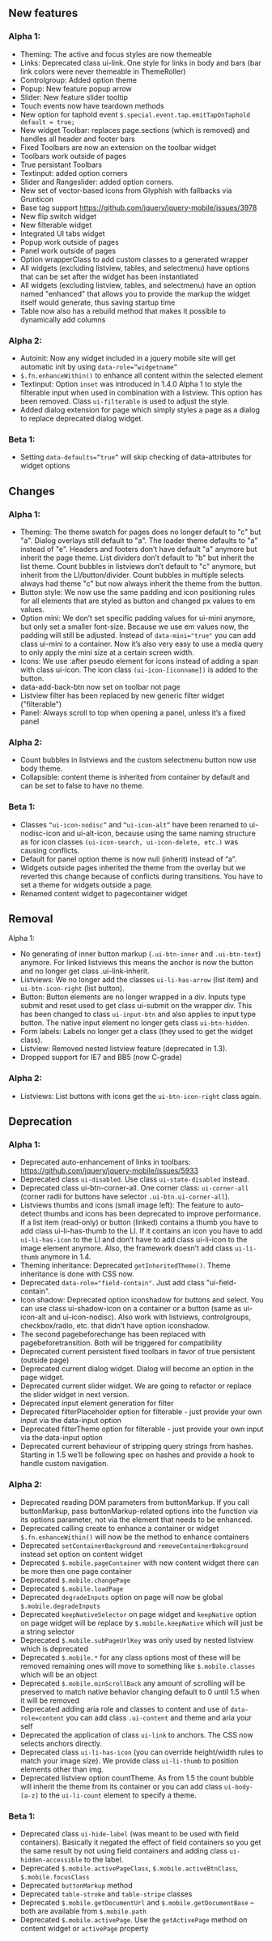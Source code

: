 <script>{
    "title": "jQuery Mobile 1.4.0 Changelog",
     "pageTemplate": "page-contentfull.php"
}</script>

## New features

### Alpha 1:
* Theming: The active and focus styles are now themeable
* Links: Deprecated class ui-link. One style for links in body and bars (bar link colors were never themeable in ThemeRoller)
* Controlgroup: Added option theme
* Popup: New feature popup arrow
* Slider: New feature slider tooltip
* Touch events now have teardown methods
* New option for taphold event ```$.special.event.tap.emitTapOnTaphold default = true;```
* New widget Toolbar: replaces page.sections (which is removed) and handles all header and footer bars
* Fixed Toolbars are now an extension on the toolbar widget
* Toolbars work outside of pages
* True persistant Toolbars
* Textinput: added option corners
* Slider and Rangeslider: added option corners.
* New set of vector-based icons from Glyphish with fallbacks via Grunticon
* Base tag support https://github.com/jquery/jquery-mobile/issues/3978
* New flip switch widget
* New filterable widget
* Integrated UI tabs widget
* Popup work outside of pages
* Panel work outside of pages
* Option wrapperClass to add custom classes to a generated wrapper
* All widgets (excluding listview, tables, and selectmenu) have options that can be set after the widget has been instantiated
* All widgets (excluding listview, tables, and selectmenu) have an option named "enhanced" that allows you to provide the markup the widget itself would generate, thus saving startup time
* Table now also has a rebuild method that makes it possible to dynamically add columns

### Alpha 2:
* Autoinit: Now any widget included in a jquery mobile site will get automatic init by using ```data-role=”widgetname”```
* ```$.fn.enhanceWithin()``` to enhance all content within the selected element
* Textinput: Option ```inset``` was introduced in 1.4.0 Alpha 1 to style the filterable input when used in combination with a listview. This option has been removed. Class ```ui-filterable``` is used to adjust the style.
* Added dialog extension for page which simply styles a page as a dialog to replace deprecated dialog widget.

### Beta 1:
* Setting ```data-defaults=”true”``` will skip checking of data-attributes for widget options

## Changes

### Alpha 1:
* Theming: The theme swatch for pages does no longer default to "c" but "a". Dialog overlays still default to "a". The loader theme defaults to "a" instead of "e". Headers and footers don’t have default "a" anymore but inherit the page theme. List dividers don’t default to "b" but inherit the list theme. Count bubbles in listviews don’t default to "c" anymore, but inherit from the LI/button/divider. Count bubbles in multiple selects always had theme "c" but now always inherit the theme from the button.
* Button style: We now use the same padding and icon positioning rules for all elements that are styled as button and changed px values to em values.
* Option mini: We don’t set specific padding values for ui-mini anymore, but only set a smaller font-size. Because we use em values now, the padding will still be adjusted. Instead of ```data-mini="true"``` you can add class ui-mini to a container. Now it’s also very easy to use a media query to only apply the mini size at a certain screen width.
* Icons: We use :after pseudo element for icons instead of adding a span with class ui-icon. The icon class ```(ui-icon-[iconname])``` is added to the button.
* data-add-back-btn now set on toolbar not page
* Listview filter has been replaced by new generic filter widget ("filterable")
* Panel: Always scroll to top when opening a panel, unless it’s a fixed panel

### Alpha 2:
* Count bubbles in listviews and the custom selectmenu button now use body theme.
* Collapsible: content theme is inherited from container by default and can be set to false to have no theme.

### Beta 1:
* Classes ```“ui-icon-nodisc”``` and ```“ui-icon-alt”``` have been renamed to ui-nodisc-icon and ui-alt-icon, because using the same naming structure as for icon classes ```(ui-icon-search, ui-icon-delete, etc.)``` was causing conflicts.
* Default for panel option theme is now null (inherit) instead of “a”.
* Widgets outside pages inherited the theme from the overlay but we reverted this change because of conflicts during transitions. You have to set a theme for widgets outside a page.
* Renamed content widget to pagecontainer widget

## Removal

Alpha 1:
* No generating of inner button markup (```.ui-btn-inner``` and ```.ui-btn-text```) anymore. For linked listviews this means the anchor is now the button and no longer get class .ui-link-inherit.
* Listviews: We no longer add the classes ```ui-li-has-arrow``` (list item) and ```ui-btn-icon-right``` (list button).
* Button: Button elements are no longer wrapped in a div. Inputs type submit and reset used to get class ui-submit on the wrapper div. This has been changed to class ```ui-input-btn``` and also applies to input type button. The native input element no longer gets class ```ui-btn-hidden```.
* Form labels: Labels no longer get a class (they used to get the widget class).
* Listview: Removed nested listview feature (deprecated in 1.3).
* Dropped support for IE7 and BB5 (now C-grade)

### Alpha 2:
* Listviews: List buttons with icons get the ```ui-btn-icon-right``` class again.

## Deprecation

### Alpha 1:
* Deprecated auto-enhancement of links in toolbars: https://github.com/jquery/jquery-mobile/issues/5933
* Deprecated class ```ui-disabled```. Use class ```ui-state-disabled``` instead.
* Deprecated class ui-btn-corner-all. One corner class: ```ui-corner-all``` (corner radii for buttons have selector ```.ui-btn.ui-corner-all```).
* Listviews thumbs and icons (small image left): The feature to auto-detect thumbs and icons has been deprecated to improve performance. If a list item (read-only) or button (linked) contains a thumb you have to add class ui-li-has-thumb to the LI. If it contains an icon you have to add ```ui-li-has-icon``` to the LI and don’t have to add class ui-li-icon to the image element anymore. Also, the framework doesn’t add class ```ui-li-thumb``` anymore in 1.4.
* Theming inheritance: Deprecated ```getInheritedTheme()```. Theme inheritance is done with CSS now.
* Deprecated ```data-role="field-contain"```. Just add class "ui-field-contain".
* Icon shadow: Deprecated option iconshadow for buttons and select. You can use class ui-shadow-icon on a container or a button (same as ui-icon-alt and ui-icon-nodisc). Also work with listviews, controlgroups, checkbox/radio, etc. that didn’t have option iconshadow.
* The second pagebeforechange has been replaced with pagebeforetransition. Both will be triggered for compatibility
* Deprecated current persistent fixed toolbars in favor of true persistent (outside page)
* Deprecated current dialog widget. Dialog will become an option in the page widget.
* Deprecated current slider widget. We are going to refactor or replace the slider widget in next version.
* Deprecated input element generation for filter
* Deprecated filterPlaceholder option for filterable - just provide your own input via the data-input option
* Deprecated filterTheme option for filterable - just provide your own input via the data-input option
* Deprecated current behaviour of stripping query strings from hashes. Starting in 1.5 we’ll be following spec on hashes and provide a hook to handle custom navigation.

### Alpha 2:
* Deprecated reading DOM parameters from buttonMarkup. If you call buttonMarkup, pass buttonMarkup-related options into the function via its options parameter, not via the element that needs to be enhanced.
* Deprecated calling create to enhance a container or widget ```$.fn.enhanceWithin()``` will now be the method to enhance containers
* Deprecated ```setContainerBackground``` and ```removeContainerBakcground``` instead set option on content widget
* Deprecated ```$.mobile.pageContainer``` with new content widget there can be more then one page container
* Deprecated ```$.mobile.changePage```
* Deprecated ```$.mobile.loadPage```
* Deprecated ```degradeInputs``` option on page will now be global ```$.mobile.degradeInputs```
* Deprecated ```keepNativeSelector``` on page widget and ```keepNative``` option on page widget will be replace by ```$.mobile.keepNative``` which will just be a string selector
* Deprecated ```$.mobile.subPageUrlKey``` was only used by nested listview which is deprecated
* Deprecated ```$.mobile.*``` for any class options most of these will be removed remaining ones will move to something like ```$.mobile.classes``` which will be an object
* Deprecated ```$.mobile.minScrollBack``` any amount of scrolling will be preserved to match native behavior changing default to 0 until 1.5 when it will be removed
* Deprecated adding aria role and classes to content and use of ```data-role=content``` you can add class ```.ui-content``` and theme and aria your self
* Deprecated the application of class ```ui-link``` to anchors. The CSS now selects anchors directly.
* Deprecated class ```ui-li-has-icon``` (you can override height/width rules to match your image size). We provide class ```ui-li-thumb``` to position elements other than img.
* Deprecated listview option countTheme. As from 1.5 the count bubble will inherit the theme from its container or you can add class ```ui-body-[a-z]``` to the ```ui-li-count``` element to specify a theme.

### Beta 1:
* Deprecated class ```ui-hide-label``` (was meant to be used with field containers). Basically it negated the effect of field containers so you get the same result by not using field containers and adding class ```ui-hidden-accessible``` to the label.
* Deprecated ```$.mobile.activePageClass```, ```$.mobile.activeBtnClass```, ```$.mobile.focusClass```
* Deprecated ```buttonMarkup``` method
* Deprecated ```table-stroke``` and ```table-stripe``` classes
* Deprecated ```$.mobile.getDocumentUrl``` and ```$.mobile.getDocumentBase``` – both are available from ```$.mobile.path```
* Deprecated ```$.mobile.activePage```. Use the ```getActivePage``` method on content widget or ```activePage``` property
